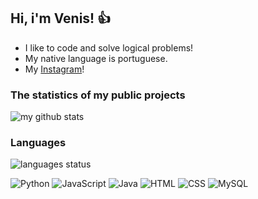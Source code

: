 ## Hi, i'm Venis! :thumbsup:

* I like to code and solve logical problems!
* My native language is portuguese.
* My [Instagram](https://www.instagram.com/venismendes/)!

### The statistics of my public projects
![my github stats](https://github-readme-stats.vercel.app/api?username=venismendes&show_icons=true&theme=dark&text_color=ffea1f)

### Languages
![languages status](https://github-readme-stats.vercel.app/api/top-langs/?username=venismendes&layout=compact)

![Python](https://img.shields.io/badge/-Python-blue)
![JavaScript](https://img.shields.io/badge/-JavaScript-yellow)
![Java](https://img.shields.io/badge/-Java-yellowgreen)
![HTML](https://img.shields.io/badge/-HTML-orange)
![CSS](https://img.shields.io/badge/-CSS-green)
![MySQL](https://img.shields.io/badge/-MySQL-lightgrey)
